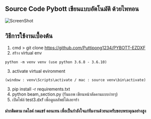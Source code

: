 ## Source Code Pybott เขียนแบบอัตโนมัติ ด้วยไพทอน

![ScreenShot](https://scontent.fbkk22-2.fna.fbcdn.net/v/t1.0-9/118233601_647323549491993_4702889884263288407_n.png?_nc_cat=106&_nc_sid=19369f&_nc_ohc=5ofwRkRQ-BkAX8cVUAa&_nc_ht=scontent.fbkk22-2.fna&oh=f9f8974bc86fadad933de603079f5d9e&oe=5F6BF6CC)

## วิธีการใช้งานเบื้องต้น
1. cmd > git clone https://github.com/Puttipong1234/PYBOTT-EZDXF
2. สร้าง virtual env 
```
python -m venv venv (use python 3.6.8 - 3.6.10)
```
3. activate virtual evironment 
```
(window : venv\Scripts\activate / mac : source venv\bin\activate)
```
3. pip install -r requirements.txt
4. python beam_section.py (รันแอพ เขียนหน้าตัดคานแบบง่ายๆ)
5. เปิดไฟล์ test3.dxf เพื่อดูผลลัพธ์ได้เลยจร้า

#### ฝากติดตาม กดไลค์ กดแชร์ คอนเทน เพื่อเป็นกำลังใจแก่ทีมงานด้วยนะครับขอบพระคุณอย่างสูง
